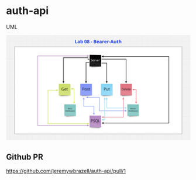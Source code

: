 # auth-api

UML

![AuthApi](AuthApi.png)

## Github PR
https://github.com/jeremywbrazell/auth-api/pull/1
